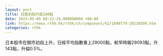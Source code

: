```yaml
---
layout: post
title: 日股初段升逾100點
date: 2023-05-09 08:22:19.000000000 +08:00
link: https://news.rthk.hk/rthk/ch/component/k2/1699779-20230509.htm
categories: rthk
---
```


日本股市在開市初段上升，日經平均指數重上29000點，較早時報29093點，升143點，升幅0.5%。
